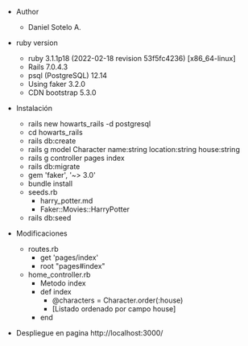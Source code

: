 * Author
    * Daniel Sotelo A.

* ruby version
    * ruby 3.1.1p18 (2022-02-18 revision 53f5fc4236) [x86_64-linux]
	* Rails 7.0.4.3
	* psql (PostgreSQL) 12.14
    * Using faker 3.2.0
    * CDN bootstrap 5.3.0

* Instalación
	* rails new howarts_rails -d postgresql
    * cd howarts_rails
    * rails db:create
    * rails g model Character name:string location:string house:string
    * rails g controller pages index
    * rails db:migrate
    * gem 'faker', '~> 3.0'
    * bundle install
    * seeds.rb
        - harry_potter.md
        - Faker::Movies::HarryPotter
    * rails db:seed

* Modificaciones
	* routes.rb
		- get 'pages/index'
        - root "pages#index"
	* home_controller.rb
		- Metodo index
		- def index    
            - @characters = Character.order(:house)
            - [Listado ordenado por campo house]
        - end

* Despliegue en pagina http://localhost:3000/

